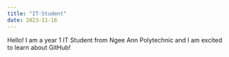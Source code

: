 ```yaml
---
title: "IT-Student"
date: 2023-11-16
---
```

Hello! I am a year 1 IT Student from Ngee Ann Polytechnic and I am excited to learn about GitHub!
